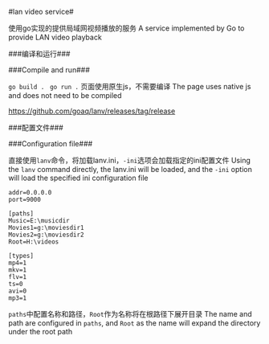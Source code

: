 
#lan video service#

使用go实现的提供局域网视频播放的服务
A service implemented by Go to provide LAN video playback

###编译和运行###

###Compile and run###

```go build . ```
```go run .```
页面使用原生js，不需要编译
The page uses native js and does not need to be compiled

https://github.com/goaq/lanv/releases/tag/release

###配置文件###

###Configuration file###

直接使用```lanv```命令，将加载lanv.ini，```-ini```选项会加载指定的ini配置文件
Using the ```lanv``` command directly, the lanv.ini will be loaded, and the ```-ini``` option will load the specified ini configuration file

```
addr=0.0.0.0
port=9000

[paths]
Music=E:\musicdir
Movies1=g:\moviesdir1
Movies2=g:\moviesdir2
Root=H:\videos

[types]
mp4=1
mkv=1
flv=1
ts=0
avi=0
mp3=1

```
```paths```中配置名称和路径，```Root```作为名称将在根路径下展开目录
The name and path are configured in ```paths```, and ```Root``` as the name will expand the directory under the root path

